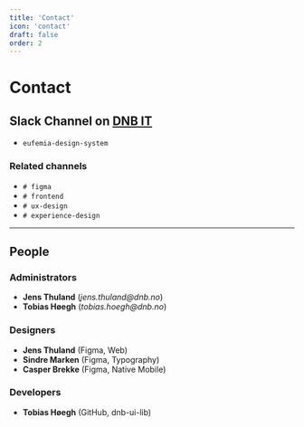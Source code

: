 ```yaml
---
title: 'Contact'
icon: 'contact'
draft: false
order: 2
---
```


# Contact

## Slack Channel on [DNB IT](https://dnb-it.slack.com)

- `eufemia-design-system`

### Related channels

- `# figma`
- `# frontend`
- `# ux-design`
- `# experience-design`

---

## People

### Administrators

- **Jens Thuland** (_jens.thuland@dnb.no_)
- **Tobias Høegh** (_tobias.hoegh@dnb.no_)

### Designers

- **Jens Thuland** (Figma, Web)
- **Sindre Marken** (Figma, Typography)
- **Casper Brekke** (Figma, Native Mobile)

### Developers

- **Tobias Høegh** (GitHub, dnb-ui-lib)
